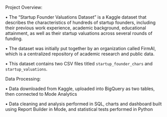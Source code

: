 Project Overview:

• The “Startup Founder Valuations Dataset” is a Kaggle dataset that describes the characteristics of hundreds of startup founders, including their previous work experience, academic background, educational attainment, as well as their startup valuations across several rounds of funding.

• The dataset was initially put together by an organization called FirmAI, which is a centralized repository of academic research and public data.

• This dataset contains two CSV files titled `startup_founder_chars` and `startup_valuations`.

Data Processing:

• Data downloaded from Kaggle, uploaded into BigQuery as two tables, then connected to Mode Analytics

• Data cleaning and analysis performed in SQL, charts and dashboard built using Report Builder in Mode, and statistical tests performed in Python
